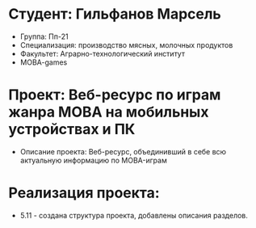 # Студент: Гильфанов Марсель
- Группа: Пп-21
- Специализация: производство мясных, молочных продуктов
- Факультет: Аграрно-технологический институт
- MOBA-games
# Проект: Веб-ресурс по играм жанра MOBA на мобильных устройствах и ПК
- Описание проекта: Веб-ресурс, объединивший в себе всю актуальную информацию по MOBA-играм
# Реализация проекта:
- 5.11 - создана структура проекта, добавлены описания разделов. 